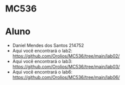 # MC536
# Aluno
* Daniel Mendes dos Santos 214752 
* Aqui você encontrará o lab2: https://github.com/Orolios/MC536/tree/main/lab02/
* Aqui você encontrará o lab3: https://github.com/Orolios/MC536/tree/main/lab03/
* Aqui você encontrará o lab6: https://github.com/Orolios/MC536/tree/main/lab06/
